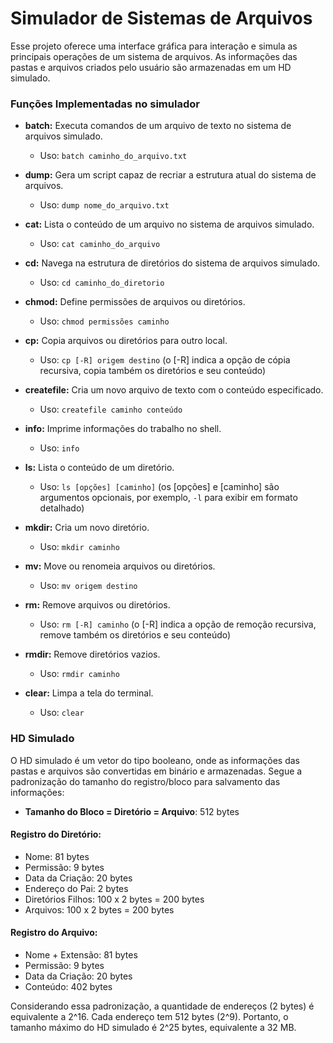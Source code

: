 # Simulador de Sistemas de Arquivos

Esse projeto oferece uma interface gráfica para interação e simula as principais operações de um sistema de arquivos. As informações das pastas e arquivos criados pelo usuário são armazenadas em um HD simulado.

### Funções Implementadas no simulador

- **batch:** Executa comandos de um arquivo de texto no sistema de arquivos simulado.
  - Uso: `batch caminho_do_arquivo.txt`

- **dump:** Gera um script capaz de recriar a estrutura atual do sistema de arquivos.
  - Uso: `dump nome_do_arquivo.txt`

- **cat:** Lista o conteúdo de um arquivo no sistema de arquivos simulado.
  - Uso: `cat caminho_do_arquivo`

- **cd:** Navega na estrutura de diretórios do sistema de arquivos simulado.
  - Uso: `cd caminho_do_diretorio`

- **chmod:** Define permissões de arquivos ou diretórios.
  - Uso: `chmod permissões caminho`

- **cp:** Copia arquivos ou diretórios para outro local.
  - Uso: `cp [-R] origem destino` (o [-R] indica a opção de cópia recursiva, copia também os diretórios e seu conteúdo)

- **createfile:** Cria um novo arquivo de texto com o conteúdo especificado.
  - Uso: `createfile caminho conteúdo`

- **info:** Imprime informações do trabalho no shell.
  - Uso: `info`

- **ls:** Lista o conteúdo de um diretório.
  - Uso: `ls [opções] [caminho]` (os [opções] e [caminho] são argumentos opcionais, por exemplo, `-l` para exibir em formato detalhado)

- **mkdir:** Cria um novo diretório.
  - Uso: `mkdir caminho`

- **mv:** Move ou renomeia arquivos ou diretórios.
  - Uso: `mv origem destino`

- **rm:** Remove arquivos ou diretórios.
  - Uso: `rm [-R] caminho` (o [-R] indica a opção de remoção recursiva, remove também os diretórios e seu conteúdo)

- **rmdir:** Remove diretórios vazios.
  - Uso: `rmdir caminho`
 
- **clear:** Limpa a tela do terminal.
  - Uso: `clear`

### HD Simulado

O HD simulado é um vetor do tipo booleano, onde as informações das pastas e arquivos são convertidas em binário e armazenadas. Segue a padronização do tamanho do registro/bloco para salvamento das informações:

- **Tamanho do Bloco = Diretório = Arquivo**: 512 bytes

#### Registro do Diretório:
- Nome: 81 bytes
- Permissão: 9 bytes
- Data da Criação: 20 bytes
- Endereço do Pai: 2 bytes
- Diretórios Filhos: 100 x 2 bytes = 200 bytes
- Arquivos: 100 x 2 bytes = 200 bytes

#### Registro do Arquivo:
- Nome + Extensão: 81 bytes
- Permissão: 9 bytes
- Data da Criação: 20 bytes
- Conteúdo: 402 bytes

Considerando essa padronização, a quantidade de endereços (2 bytes) é equivalente a 2^16. Cada endereço tem 512 bytes (2^9). Portanto, o tamanho máximo do HD simulado é 2^25 bytes, equivalente a 32 MB.
